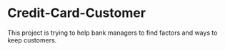 # Credit-Card-Customer
 This project is trying to help bank managers to find factors and ways to keep customers.
